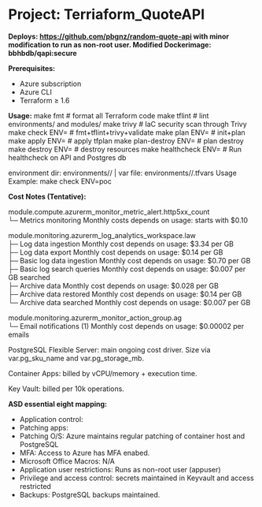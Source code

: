 # **Project:  Terriaform_QuoteAPI**

**Deploys: https://github.com/pbgnz/random-quote-api with minor modification to run as non-root user.
Modified Dockerimage: bbhbdb/qapi:secure**

**Prerequisites:**
- Azure subscription
- Azure CLI 
- Terraform ≥ 1.6

**Usage:**
  make fmt                      # format all Terraform code
  make tflint                   # lint environments/ and modules/
  make trivy                    # IaC security scan through Trivy
  make check   ENV=<env>        # fmt+tflint+trivy+validate
  make plan    ENV=<env>        # init+plan
  make apply   ENV=<env>        # apply tfplan
  make plan-destroy   ENV=<env> # plan destroy
  make destroy ENV=<env>        # destroy resources
  make healthcheck ENV=<env>    # Run healthcheck on API and Postgres db

environment dir: environments/<env>/   | var file: environments/<env>/<env>.tfvars
Usage Example: make check ENV=poc


**Cost Notes (Tentative):**
                                                                                                                      
 module.compute.azurerm_monitor_metric_alert.http5xx_count                                                            
 └─ Metrics monitoring                                      Monthly costs depends on usage: starts with $0.10   
                                                                                                                      
 module.monitoring.azurerm_log_analytics_workspace.law                                                                
 ├─ Log data ingestion                                      Monthly cost depends on usage: $3.34 per GB               
 ├─ Log data export                                         Monthly cost depends on usage: $0.14 per GB               
 ├─ Basic log data ingestion                                Monthly cost depends on usage: $0.70 per GB               
 ├─ Basic log search queries                                Monthly cost depends on usage: $0.007 per GB searched     
 ├─ Archive data                                            Monthly cost depends on usage: $0.028 per GB              
 ├─ Archive data restored                                   Monthly cost depends on usage: $0.14 per GB               
 └─ Archive data searched                                   Monthly cost depends on usage: $0.007 per GB              
                                                                                                                      
 module.monitoring.azurerm_monitor_action_group.ag                                                                    
 └─ Email notifications (1)                                 Monthly cost depends on usage: $0.00002 per emails

PostgreSQL Flexible Server: main ongoing cost driver. Size via var.pg_sku_name and var.pg_storage_mb.

Container Apps: billed by vCPU/memory + execution time.

Key Vault: billed per 10k operations.        
                                                                                                           

**ASD essential eight mapping:**
- Application control:
- Patching apps:
- Patching O/S: Azure maintains regular patching of container host and PostgreSQL
- MFA: Access to Azure has MFA enabed.
- Microsoft Office Macros: N/A
- Application user restrictions: Runs as non-root user (appuser)
- Privilege and access control: secrets maintained in Keyvault and access restricted
- Backups: PostgreSQL backups maintained.

